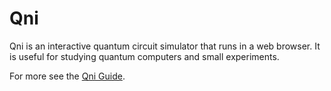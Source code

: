 # Qni

Qni is an interactive quantum circuit simulator that runs in a web browser. It
is useful for studying quantum computers and small experiments.

For more see the [Qni Guide](https://yasuhito.github.io/qni/installation.html).
